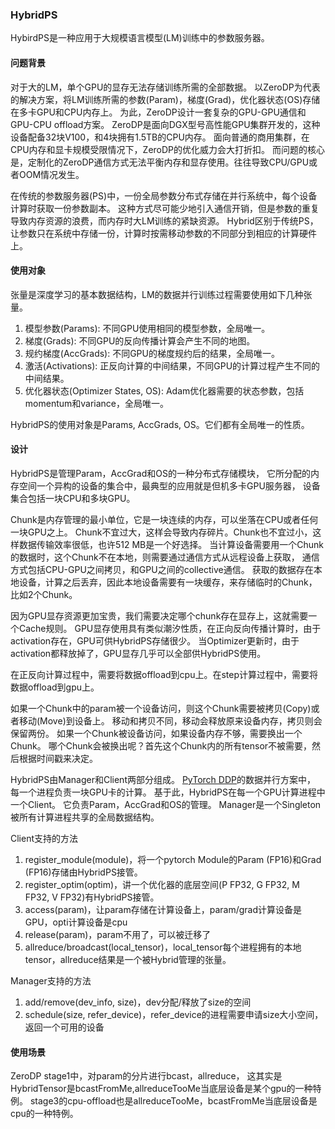 ### HybridPS

HybirdPS是一种应用于大规模语言模型(LM)训练中的参数服务器。

#### 问题背景
对于大的LM，单个GPU的显存无法存储训练所需的全部数据。
以ZeroDP为代表的解决方案，将LM训练所需的参数(Param)，梯度(Grad)，优化器状态(OS)存储在多卡GPU和CPU内存上。
为此，ZeroDP设计一套复杂的GPU-GPU通信和GPU-CPU offload方案。
ZeroDP是面向DGX型号高性能GPU集群开发的，这种设备配备32块V100，和4块拥有1.5TB的CPU内存。
面向普通的商用集群，在CPU内存和显卡规模受限情况下，ZeroDP的优化威力会大打折扣。
而问题的核心是，定制化的ZeroDP通信方式无法平衡内存和显存使用。往往导致CPU/GPU或者OOM情况发生。

在传统的参数服务器(PS)中，一份全局参数分布式存储在并行系统中，每个设备计算时获取一份参数副本。
这种方式尽可能少地引入通信开销，但是参数的重复导致内存资源的浪费，而内存时大LM训练的紧缺资源。
Hybrid区别于传统PS，让参数只在系统中存储一份，计算时按需移动参数的不同部分到相应的计算硬件上。

#### 使用对象
张量是深度学习的基本数据结构，LM的数据并行训练过程需要使用如下几种张量。

1. 模型参数(Params): 不同GPU使用相同的模型参数，全局唯一。
2. 梯度(Grads): 不同GPU的反向传播计算会产生不同的地图。
3. 规约梯度(AccGrads): 不同GPU的梯度规约后的结果，全局唯一。
3. 激活(Activations): 正反向计算的中间结果，不同GPU的计算过程产生不同的中间结果。
4. 优化器状态(Optimizer States, OS): Adam优化器需要的状态参数，包括momentum和variance，全局唯一。

HybridPS的使用对象是Params, AccGrads, OS。它们都有全局唯一的性质。


#### 设计
HybridPS是管理Param，AccGrad和OS的一种分布式存储模块，
它所分配的内存空间一个异构的设备的集合中，最典型的应用就是但机多卡GPU服务器，
设备集合包括一块CPU和多块GPU。

Chunk是内存管理的最小单位，它是一块连续的内存，可以坐落在CPU或者任何一块GPU之上。
Chunk不宜过大，这样会导致内存碎片。Chunk也不宜过小，这样数据传输效率很低，也许512 MB是一个好选择。
当计算设备需要用一个Chunk的数据时，这个Chunk不在本地，则需要通过通信方式从远程设备上获取，
通信方式包括CPU-GPU之间拷贝，和GPU之间的collective通信。
获取的数据存在本地设备，计算之后丢弃，因此本地设备需要有一块缓存，来存储临时的Chunk，比如2个Chunk。

因为GPU显存资源更加宝贵，我们需要决定哪个chunk存在显存上，这就需要一个Cache规则。
GPU显存使用具有类似潮汐性质，在正向反向传播计算时，由于activation存在，GPU可供HybridPS存储很少。
当Optimizer更新时，由于activation都释放掉了，GPU显存几乎可以全部供HybridPS使用。

在正反向计算过程中，需要将数据offload到cpu上。在step计算过程中，需要将数据offload到gpu上。

如果一个Chunk中的param被一个设备访问，则这个Chunk需要被拷贝(Copy)或者移动(Move)到设备上。
移动和拷贝不同，移动会释放原来设备内存，拷贝则会保留两份。
如果一个Chunk被设备访问，如果设备内存不够，需要换出一个Chunk。
哪个Chunk会被换出呢？首先这个Chunk内的所有tensor不被需要，然后根据时间戳来决定。

HybridPS由Manager和Client两部分组成。
[PyTorch DDP](https://pytorch.org/tutorials/intermediate/ddp_tutorial.html)的数据并行方案中，
每一个进程负责一块GPU卡的计算。
基于此，HybridPS在每一个GPU计算进程中一个Client。
它负责Param，AccGrad和OS的管理。
Manager是一个Singleton被所有计算进程共享的全局数据结构。

Client支持的方法
1. register_module(module)，将一个pytorch Module的Param (FP16)和Grad (FP16)存储由HybridPS接管。
2. register_optim(optim)，讲一个优化器的底层空间(P FP32, G FP32, M FP32, V FP32)有HybridPS接管。
3. access(param)，让param存储在计算设备上，param/grad计算设备是GPU，opti计算设备是cpu
4. release(param)，param不用了，可以被迁移了
4. allreduce/broadcast(local_tensor)，local_tensor每个进程拥有的本地tensor，allreduce结果是一个被Hybrid管理的张量。

Manager支持的方法
1. add/remove(dev_info, size)，dev分配/释放了size的空间
2. schedule(size, refer_device)，refer_device的进程需要申请size大小空间，返回一个可用的设备


#### 使用场景
ZeroDP stage1中，对param的分片进行bcast，allreduce，
这其实是HybridTensor是bcastFromMe,allreduceTooMe当底层设备是某个gpu的一种特例。
stage3的cpu-offload也是allreduceTooMe，bcastFromMe当底层设备是cpu的一种特例。